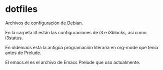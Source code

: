# dotfiles

Archivos de configuración de Debian.

En la carpeta i3 están las configuraciones de i3 e i3blocks, así como i3status.

En oldemacs está la antigua programación literaria en org-mode que tenía antes de Prelude.

El emacs.el es el archivo de Emacs Prelude que uso actualmente.
